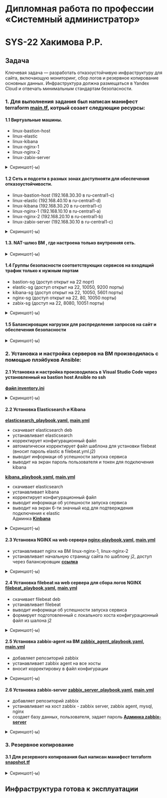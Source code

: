 
#  Дипломная работа по профессии «Системный администратор»
# SYS-22 Хакимова Р.Р.

## Задача

Ключевая задача — разработать отказоустойчивую инфраструктуру для сайта, включающую мониторинг, сбор логов и резервное копирование основных данных. Инфраструктура должна размещаться в Yandex Cloud и отвечать минимальным стандартам безопасности.

### 1\. Для выполнения задания был написан манифест terraform [main.tf](https://github.com/RaffaelX/sys-gitlab-hw/blob/main/_diplom/main.tf), котрый созает следующие ресурсы:

#### 1.1 Виртуальные машины.

  - linux-bastion-host
  - linux-elastic
  - linux-kibana
  - linux-nginx-1 
  - linux-nginx-2 
  - linux-zabix-server

<details>
<summary> Скриншот(-ы) </summary>

![01_vm](https://github.com/RaffaelX/sys-gitlab-hw/blob/main/_diplom/img/01_vm.PNG)

</details>

#### 1.2 Сеть и подсети в разных зонах доступнояти для обеспечения отказоустойчивости.

- linux-bastion-host (192.168.30.30 в ru-central1-c)
- linux-elastic (192.168.40.10 в ru-central1-d)
- linux-kibana (192.168.30.20 в ru-central1-c)
- linux-nginx-1 (192.168.10.10 в ru-central1-a)
- linux-nginx-2 (192.168.20.10 в ru-central1-b)
- linux-zabix-server (192.168.30.10 в ru-central1-c)

<details>
<summary> Скриншот(-ы) </summary>

![Image not found: https://github.com/RaffaelX/sys-gitlab-hw/blob/main/_diplom/img/08_%20Network.PNG](https://github.com/RaffaelX/sys-gitlab-hw/blob/main/_diplom/img/08_%20Network.PNG "Image not found: https://github.com/RaffaelX/sys-gitlab-hw/blob/main/_diplom/img/08_%20Network.PNG")

</details>

#### 1.3. NAT-шлюз ВМ , где настроена только  внутренняя сеть.

<details>
<summary> Скриншот(-ы) </summary>

![10_20NetMap_1](https://github.com/RaffaelX/sys-gitlab-hw/blob/main/_diplom/img/10_%20NetMap_1.PNG)

![Image not found: https://github.com/RaffaelX/sys-gitlab-hw/blob/main/_diplom/img/10_%20NetMap_2.PNG](https://github.com/RaffaelX/sys-gitlab-hw/blob/main/_diplom/img/10_%20NetMap_2.PNG "Image not found: https://github.com/RaffaelX/sys-gitlab-hw/blob/main/_diplom/img/10_%20NetMap_2.PNG")

</details>

#### 1.4 Группы безопасности соответствующих сервисов на входящий трафик только к нужным портам

- bastion-sg (доступ открыт на 22 порт)
- elastic-sg (доступ открыт на 22, 10050, 9200 порты)
- kibana-sg (доступ открыт на 22, 10050, 5601 порты)
- nginx-sg (доступ открыт на 22, 80, 10050 порты)
- zabix-sg (доступ на 22, 8080, 10051 порты)

<details>
<summary> Скриншот(-ы) </summary>

![09_20SG](https://github.com/RaffaelX/sys-gitlab-hw/blob/main/_diplom/img/09_%20SG.PNG)

</details>

#### 1.5 Балансировщик нагрузки для распределения запросов на сайт и обеспечения безопасности

<details>
<summary> Скриншот(-ы) </summary>

![02_target-group](https://github.com/RaffaelX/sys-gitlab-hw/blob/main/_diplom/img/02_target-group.PNG)

![03_backend-group](https://github.com/RaffaelX/sys-gitlab-hw/blob/main/_diplom/img/03_backend-group.PNG)

![Image not found: https://github.com/RaffaelX/sys-gitlab-hw/blob/main/_diplom/img/04_backend-group.PNG](https://github.com/RaffaelX/sys-gitlab-hw/blob/main/_diplom/img/04_backend-group.PNG "Image not found: https://github.com/RaffaelX/sys-gitlab-hw/blob/main/_diplom/img/04_backend-group.PNG")

![05_http-router](https://github.com/RaffaelX/sys-gitlab-hw/blob/main/_diplom/img/05_http-router.PNG)

![06_http-router](https://github.com/RaffaelX/sys-gitlab-hw/blob/main/_diplom/img/06_http-router.PNG)

![07_20ALB](https://github.com/RaffaelX/sys-gitlab-hw/blob/main/_diplom/img/07_%20ALB.PNG)

</details>

### 2. Установка и настройка серверов на ВМ производилась с помощью плэйбуков  Ansible:

#### 2.1 Установка и настройка производилась в Visual Studio Code через установленный на bastion host Ansible по ssh 

**[файл inventory.ini](https://github.com/RaffaelX/sys-gitlab-hw/blob/main/_diplom/ansible/inventory.ini)**

<details>
<summary> Скриншот(-ы) </summary>

![00_Bastion-host](https://github.com/RaffaelX/sys-gitlab-hw/blob/main/_diplom/img/00_Bastion-host.PNG)

</details>


####  2.2 Установка Elasticsearch и Kibana 

**[elasticsearch_playbook.yaml](https://github.com/RaffaelX/sys-gitlab-hw/blob/main/_diplom/ansible/elasticsearch_playbook.yaml), [main.yml](https://github.com/RaffaelX/sys-gitlab-hw/blob/main/_diplom/ansible/elasticsearch/tasks/main.yml)**

* скачивает elasticsearch deb
* устанавливает elasticsearch
* корректирует конфигурационный файл
* автоматически корректирует файл шаблона для установки filebeat (вносит пароль elastic в filebeat.yml.j2)
* выводит информаци об успешности запуска сервиса
* выводит на экран пароль пользователя и токен для подключения kibana

**[kibana_playbook.yaml](https://github.com/RaffaelX/sys-gitlab-hw/blob/main/_diplom/ansible/kibana_playbook.yaml), [main.yml](https://github.com/RaffaelX/sys-gitlab-hw/blob/main/_diplom/ansible/kibana/tasks/main.yml)**

* скачивает elasticsearch
* устанавливает kibana
* корректирует конфигурационный файл
* выводит информаци об успешности запуска сервиса
* выводит на экран 6-ти значный код для подтверждения подключения к elastic  
    Админка **[Kinbana](http://51.250.39.11:5601)**
   
<details>
<summary> Скриншот(-ы) </summary>

![28_ install_ELK](https://github.com/RaffaelX/sys-gitlab-hw/blob/main/_diplom/img/28_%20install_ELK.PNG)

</details>

####  2.3 Установка NGINX на web сервера [nginx-playbook.yaml](https://github.com/RaffaelX/sys-gitlab-hw/blob/main/_diplom/ansible/nginx-playbook.yaml), [main.yml](https://github.com/RaffaelX/sys-gitlab-hw/blob/main/_diplom/ansible/nginx/tasks/main.yml)

* устанавливает nginx на ВМ linux-nginx-1, linux-nginx-2
* устанавливает начальную страницу сайта по шаблону j2, доступ через балансировщик **[ссылка](http://158.160.130.31:80)**

<details>
<summary> Скриншот(-ы) </summary>

![21_ install_nginx](https://github.com/RaffaelX/sys-gitlab-hw/blob/main/_diplom/img/21_%20install_nginx.PNG)

![22_ install_nginx](https://github.com/RaffaelX/sys-gitlab-hw/blob/main/_diplom/img/22_%20install_nginx.PNG)

![23_ install_nginx](https://github.com/RaffaelX/sys-gitlab-hw/blob/main/_diplom/img/23_%20install_nginx.PNG)

</details>

#### 2.4 Установка filebeat на web сервера для сбора логов NGINX [filebeat_playbook.yaml](https://github.com/RaffaelX/sys-gitlab-hw/blob/main/_diplom/ansible/filebeat_playbook.yaml), [main.yml](https://github.com/RaffaelX/sys-gitlab-hw/blob/main/_diplom/ansible/filebeat/tasks/main.yml)

* скачивает filebeat deb
* устанавливает filebeat
* выводит информаци об успешности запуска сервиса
* формирует подготовленный с локального хоста конфигурационный файл из шалона j2

<details>
<summary> Скриншот(-ы) </summary>

![28_20](https://github.com/RaffaelX/sys-gitlab-hw/blob/main/_diplom/img/28_%20install_filebeat.PNG)

![30_kibana_discover](https://github.com/RaffaelX/sys-gitlab-hw/blob/main/_diplom/img/30_kibana_discover.PNG)

![30_kibana_discover2](https://github.com/RaffaelX/sys-gitlab-hw/blob/main/_diplom/img/30_kibana_discover2.PNG)

</details>

#### 2.5 Установка zabbix-agent на ВМ [zabbix_agent_playbook.yaml](https://github.com/RaffaelX/sys-gitlab-hw/blob/main/_diplom/ansible/zabbix_agent_playbook.yaml), [main.yml](https://github.com/RaffaelX/sys-gitlab-hw/blob/main/_diplom/ansible/zabbix_agent/tasks/main.yml)

  - добавляет репозиторий zabbix
  - устанавливает zabbix agent на все хосты
  - вносит корректировку в файл конфигурации  


<details>
<summary> Скриншот(-ы) </summary>

![25_install_zabbix_agent](https://github.com/RaffaelX/sys-gitlab-hw/blob/main/_diplom/img/25_%20install_zabbix_agent.PNG)

</details>

#### 2.6 Установка zabbix-server [zabbix_server_playbook.yaml](https://github.com/RaffaelX/sys-gitlab-hw/blob/main/_diplom/ansible/zabbix_server_playbook.yaml), [main.yml](https://github.com/RaffaelX/sys-gitlab-hw/blob/main/_diplom/ansible/zabbix_server/tasks/main.yml)
  
  - добавляет репозиторий zabbix
  - устанавливает на хост zabbix -  zabbix server, zabbix agent, mysql, nginx
  - создает базу данных, пользователя, задает пароль
**[Админка zabbix-server](http://51.250.38.227:8080)**

<details>
<summary> Скриншот(-ы) </summary>

![24_install_zabbix_server](https://github.com/RaffaelX/sys-gitlab-hw/blob/main/_diplom/img/24_%20install_zabbix_server.PNG)

![26_ install_zabbix_agent](https://github.com/RaffaelX/sys-gitlab-hw/blob/main/_diplom/img/26_%20install_zabbix_agent.PNG)

![27_ install_zabbix_agent](https://github.com/RaffaelX/sys-gitlab-hw/blob/main/_diplom/img/27_%20install_zabbix_agent.PNG)

</details>

### 3. Резервное копирование 
#### 3.1 Для резервного копирования был написан манифест terraform  [snapshot.tf](https://github.com/RaffaelX/sys-gitlab-hw/blob/main/_diplom/snapshot.tf)

<details>
<summary> Скриншот(-ы) </summary>

![99_Snapshot_1](https://github.com/RaffaelX/sys-gitlab-hw/blob/main/_diplom/img/99_Snapshot_1.PNG)

![99_Snapshot_2](https://github.com/RaffaelX/sys-gitlab-hw/blob/main/_diplom/img/99_Snapshot_2.PNG)

</details>

## Инфраструктура готова к эксплуатации
